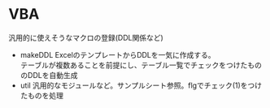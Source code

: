 # VBA

汎用的に使えそうなマクロの登録(DDL関係など)

- makeDDL
    ExcelのテンプレートからDDLを一気に作成する。<br>
    テーブルが複数あることを前提にし、テーブル一覧でチェックをつけたもののDDLを自動生成
- util
    汎用的なモジュールなど。サンプルシート参照。flgでチェック(1)をつけたものを処理
